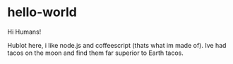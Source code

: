 # hello-world

Hi Humans!

Hublot here, i like node.js and coffeescript (thats what im made of).
Ive had tacos on the moon and find them far superior to Earth tacos.

